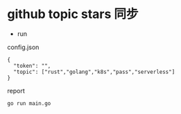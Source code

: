 # github topic stars 同步


- run

config.json
```
{
  "token": "",
  "topic": ["rust","golang","k8s","pass","serverless"]
}
```

report
```
go run main.go
```